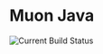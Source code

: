 # Muon Java

![Current Build Status](http://teamcity.simplicityitself.com/app/rest/builds/buildType:(id:MuonCoreJava)/statusIcon)
